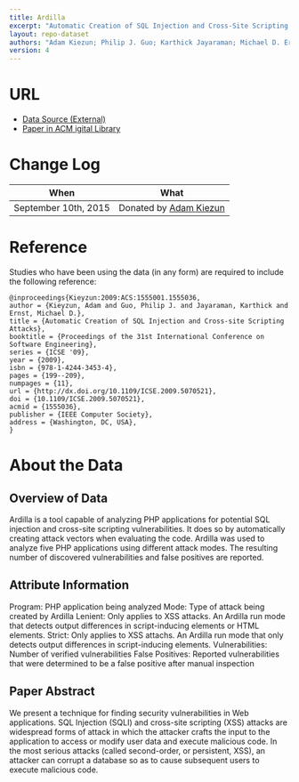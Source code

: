 ```yaml
---
title: Ardilla
excerpt: "Automatic Creation of SQL Injection and Cross-Site Scripting Attacks"
layout: repo-dataset
authors: "Adam Kiezun; Philip J. Guo; Karthick Jayaraman; Michael D. Ernst"
version: 4
---
```


# URL

* [Data Source (External)](https://terapromise.csc.ncsu.edu/!/#repo/view/head/CATEGORY/TITLE)
* [Paper in ACM igital Library](http://dl.acm.org/citation.cfm?id=1555001.1555036&coll=DL&dl=GUIDE)

# Change Log

When | What
---- | ----
September 10th, 2015 | Donated by [Adam Kiezun](mailto:akiezun@csail.mit.edu)

# Reference

Studies who have been using the data (in any form) are required to include the following reference:

```
@inproceedings{Kieyzun:2009:ACS:1555001.1555036,
author = {Kieyzun, Adam and Guo, Philip J. and Jayaraman, Karthick and Ernst, Michael D.},
title = {Automatic Creation of SQL Injection and Cross-site Scripting Attacks},
booktitle = {Proceedings of the 31st International Conference on Software Engineering},
series = {ICSE '09},
year = {2009},
isbn = {978-1-4244-3453-4},
pages = {199--209},
numpages = {11},
url = {http://dx.doi.org/10.1109/ICSE.2009.5070521},
doi = {10.1109/ICSE.2009.5070521},
acmid = {1555036},
publisher = {IEEE Computer Society},
address = {Washington, DC, USA},
}
```

# About the Data

## Overview of Data

Ardilla is a tool capable of analyzing PHP applications for potential SQL injection and cross-site scripting vulnerabilities. It does so by automatically creating attack vectors when evaluating the code. Ardilla was used to analyze five PHP applications using different attack modes. The resulting number of discovered vulnerabilities and false positives are reported.

## Attribute Information

Program: PHP application being analyzed
Mode: Type of attack being created by Ardilla
Lenient: Only applies to XSS attacks. An Ardilla run mode that detects output differences in script-inducing elements or HTML elements.
Strict: Only applies to XSS attachs. An Ardilla run mode that only detects output differences in script-inducing elements.
Vulnerabilities: Number of verified vulnerabilities
False Positives: Reported vulnerabilities that were determined to be a false positive after manual inspection

## Paper Abstract

We present a technique for finding security vulnerabilities in Web applications. SQL Injection (SQLI) and cross-site scripting (XSS) attacks are widespread forms of attack in which the attacker crafts the input to the application to access or modify user data and execute malicious code. In the most serious attacks (called second-order, or persistent, XSS), an attacker can corrupt a database so as to cause subsequent users to execute malicious code.
